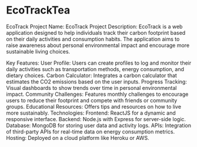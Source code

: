 # EcoTrackTea
EcoTrack
Project Name: EcoTrack
Project Description:
EcoTrack is a web application designed to help individuals track their carbon footprint based on their daily activities and consumption habits. The application aims to raise awareness about personal environmental impact and encourage more sustainable living choices.

Key Features:
User Profile: Users can create profiles to log and monitor their daily activities such as transportation methods, energy consumption, and dietary choices.
Carbon Calculator: Integrates a carbon calculator that estimates the CO2 emissions based on the user inputs.
Progress Tracking: Visual dashboards to show trends over time in personal environmental impact.
Community Challenges: Features monthly challenges to encourage users to reduce their footprint and compete with friends or community groups.
Educational Resources: Offers tips and resources on how to live more sustainably.
Technologies:
Frontend: ReactJS for a dynamic and responsive interface.
Backend: Node.js with Express for server-side logic.
Database: MongoDB for storing user data and activity logs.
APIs: Integration of third-party APIs for real-time data on energy consumption metrics.
Hosting: Deployed on a cloud platform like Heroku or AWS.
